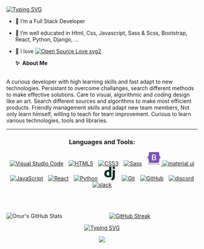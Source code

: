 
[![Typing SVG](https://readme-typing-svg.herokuapp.com?font=Timmana&size=30&duration=6000&color=0765F7&center=true&vCenter=true&lines=Hello%F0%9F%91%8B+My+name+is+Onur+++)](https://git.io/typing-svg)

- 👀 I’m a Full Stack Developer
- 🌱 I’m well educated in Html, Css, Javascript, Sass & Scss, Bootstrap, React, Python, Django, ...
- 💞️ I love [![Open Source Love svg2](https://badges.frapsoft.com/os/v2/open-source.svg?v=103)](https://github.com/)

  <summary><b>✨&nbsp;&nbsp;About&nbsp;Me</b></summary>
  <br/>
<p>
  A curious developer with high learning skills and fast adapt to new technologies. Persistant to overcome challanges, search different methods to make effective solutions. Care to visual, algorithmic and coding design like an art.  Search different sources and algorithms to make most efficient products. Friendly management skills and adapt new team members, Not only learn himself, willing to teach for team improvement. Curious to learn various technologies, tools and libraries.  
</p>

---

<div align="center">
    


### Languages and Tools:

<div align="center">
<a href="https://code.visualstudio.com/" target="_blank"><img alt="Visual Studio Code" width="36px" src="https://cdn.jsdelivr.net/gh/devicons/devicon/icons/vscode/vscode-original.svg" style="padding-right:10px;" /></a>
<a href="https://www.w3.org/html/" target="_blank"><img alt="HTML5" width="36px" src="https://cdn.jsdelivr.net/gh/devicons/devicon/icons/html5/html5-original.svg" style="padding-right:10px;" /></a>
<a href="https://www.w3schools.com/css/" target="_blank"><img  alt="CSS3" width="36px" src="https://cdn.jsdelivr.net/gh/devicons/devicon/icons/css3/css3-original.svg" style="padding-right:10px;" /></a>
<a href="https://sass-lang.com/" target="_blank"><img  alt="Sass" width="36px" src="https://cdn.jsdelivr.net/gh/devicons/devicon/icons/sass/sass-original.svg" style="padding-right:10px;" /></a>
<a href="https://getbootstrap.com" target="_blank"> <img src="https://raw.githubusercontent.com/devicons/devicon/master/icons/bootstrap/bootstrap-plain-wordmark.svg" alt="bootstrap" width="36px" /> </a>
<a href="https://mui.com/" target="_blank"> <img src="https://v4.mui.com/static/logo_raw.svg" alt="material ui" width="36px" /> </a>
<a href="https://developer.mozilla.org/en-US/docs/Web/JavaScript" target="_blank"><img  alt="JavaScript" width="36px" src="https://cdn.jsdelivr.net/gh/devicons/devicon/icons/javascript/javascript-original.svg" style="padding-right:10px;" /></a>
<a href="https://reactjs.org/" target="_blank"><img  alt="React" width="36px" src="https://cdn.jsdelivr.net/gh/devicons/devicon/icons/react/react-original.svg" style="padding-right:10px;" /></a>
<a href="https://www.python.org/" target="_blank"><img  alt="Python" width="36px" src="https://cdn.jsdelivr.net/gh/devicons/devicon/icons/python/python-original.svg" style="padding-right:10px;" /></a>
<a href="https://www.djangoproject.com/" target="_blank"><img  alt="Django" width="36px" src="https://github.com/devicons/devicon/blob/v2.15.1/icons/django/django-plain.svg" style="padding-right:10px;" /></a>
<a href="https://git-scm.com/" target="_blank"><img  alt="Git" width="36px" src="https://cdn.jsdelivr.net/gh/devicons/devicon/icons/git/git-original.svg" style="padding-right:10px;" /></a>
<a href="https://github.com/" target="_blank"><img  alt="GitHub" width="36px" src="https://user-images.githubusercontent.com/3369400/139447912-e0f43f33-6d9f-45f8-be46-2df5bbc91289.png" style="padding-right:10px;" /></a>
<a href="https://discord.com/" target="_blank"> <img src="https://cdn4.iconfinder.com/data/icons/logos-and-brands/512/91_Discord_logo_logos-512.png" alt="discord" width="30" height="30"/> </a> 
<a href="https://slack.com/intl/en-tr/" target="_blank"> <img src="https://cdn.brandfolder.io/5H442O3W/as/pl546j-7le8zk-4nzzs1/Slack_Mark_Web.png" alt="slack" width="37" height="37"/> </a>

</div>
    </div>
<br />
<br />

<!--  <div align="center">
 <img align="center" alt="React" width="26px" src="https://cdn.jsdelivr.net/gh/devicons/devicon/icons/react/react-original.svg" style="padding-right:10px;" /> &nbsp;Some React Projects

 <br/>

</div> -->

  <br/>
  <div align="center">
    
 <img align="left" alt="Onur's GitHub Stats" src="https://github-readme-stats.vercel.app/api?username=Onurapple&show_icons=true&hide_border=false&title_color=ff652f&icon_color=FFE400&bg_color=09131B&text_color=ffffff&border_color=0c1a25" />


[![GitHub Streak](https://github-readme-streak-stats.herokuapp.com?user=Onurapple&theme=dark&date_format=M%20j%5B%2C%20Y%5D&ring=DD382B&fire=DD2727)](https://www.linkedin.com/in/sinan-altundag/)

</div>

<div align="center">
    
[![Typing SVG](https://readme-typing-svg.herokuapp.com?font=Timmana&size=30&duration=6000&color=F74747&center=true&vCenter=true&lines=%F0%9F%94%97+Connect+with+me)](https://git.io/typing-svg)

<!-- ### 📩 Connect with me: -->

<div> 
  <a href="https://www.linkedin.com/in/developeronur/" target="_blank"><img src="https://img.shields.io/badge/-LinkedIn-%230077B5?style=for-the-badge&logo=linkedin&logoColor=white" target="_blank"></a> 
</div>
